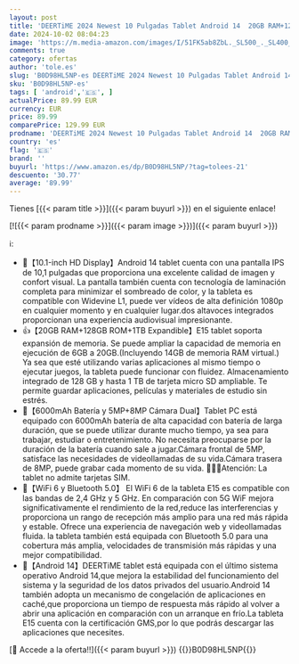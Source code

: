 ```yaml
---
layout: post
title: 'DEERTiME 2024 Newest 10 Pulgadas Tablet Android 14  20GB RAM+128GB ROM/TF 512GB  WiFi 6  5G+2.4G WiFi  8-Core 1.8 GHz  GMS Certificado  6000mAh  5+8MP  BT 5.0  Tablet con Funda  Teclado y Ratón - Azul'
date: 2024-10-02 08:04:23
image: 'https://m.media-amazon.com/images/I/51FK5ab8ZbL._SL500_._SL400_.jpg'
comments: true
category: ofertas
author: 'tole.es'
slug: 'B0D98HL5NP-es DEERTiME 2024 Newest 10 Pulgadas Tablet Android 14 20GB...'
sku: 'B0D98HL5NP-es'
tags: [ 'android','🇪🇸', ]
actualPrice: 89.99 EUR
currency: EUR
price: 89.99
comparePrice: 129.99 EUR
prodname: 'DEERTiME 2024 Newest 10 Pulgadas Tablet Android 14  20GB RAM+128GB ROM/TF 512GB  WiFi 6  5G+2.4G WiFi  8-Core 1.8 GHz  GMS Certificado  6000mAh  5+8MP  BT 5.0  Tablet con Funda  Teclado y Ratón - Azul'
country: 'es'
flag: '🇪🇸'
brand: ''
buyurl: 'https://www.amazon.es/dp/B0D98HL5NP/?tag=tolees-21'
descuento: '30.77'
average: '89.99'
---
```


Tienes [{{< param title >}}]({{< param buyurl >}}) en el siguiente enlace!

[![{{< param prodname >}}]({{< param image >}})]({{< param buyurl >}})

ℹ️:

- 🎁【10.1-inch HD Display】Android 14 tablet cuenta con una pantalla IPS de 10,1 pulgadas que proporciona una excelente calidad de imagen y confort visual. La pantalla también cuenta con tecnología de laminación completa para minimizar el sombreado de color, y la tableta es compatible con Widevine L1, puede ver vídeos de alta definición 1080p en cualquier momento y en cualquier lugar.dos altavoces integrados proporcionan una experiencia audiovisual impresionante.
- 👍【20GB RAM+128GB ROM+1TB Expandible】E15 tablet soporta expansión de memoria. Se puede ampliar la capacidad de memoria en ejecución de 6GB a 20GB.(Incluyendo 14GB de memoria RAM virtual.) Ya sea que esté utilizando varias aplicaciones al mismo tiempo o ejecutar juegos, la tableta puede funcionar con fluidez. Almacenamiento integrado de 128 GB y hasta 1 TB de tarjeta micro SD ampliable. Te permite guardar aplicaciones, películas y materiales de estudio sin estrés.
- 🎊【6000mAh Batería y 5MP+8MP Cámara Dual】Tablet PC está equipado con 6000mAh batería de alta capacidad con batería de larga duración, que se puede utilizar durante mucho tiempo, ya sea para trabajar, estudiar o entretenimiento. No necesita preocuparse por la duración de la batería cuando sale a jugar.Cámara frontal de 5MP, satisface las necesidades de videollamadas de su vida.Cámara trasera de 8MP, puede grabar cada momento de su vida. 📌📌📌Atención: La tablet no admite tarjetas SIM.
- 👑【WiFi 6 y Bluetooth 5.0】 El WiFi 6 de la tableta E15 es compatible con las bandas de 2,4 GHz y 5 GHz. En comparación con 5G WiF mejora significativamente el rendimiento de la red,reduce las interferencias y proporciona un rango de recepción más amplio para una red más rápida y estable. Ofrece una experiencia de navegación web y videollamadas fluida. la tableta también está equipada con Bluetooth 5.0 para una cobertura más amplia, velocidades de transmisión más rápidas y una mejor compatibilidad.
- 🎉【Android 14】DEERTiME tablet está equipada con el último sistema operativo Android 14,que mejora la estabilidad del funcionamiento del sistema y la seguridad de los datos privados del usuario.Android 14 también adopta un mecanismo de congelación de aplicaciones en caché,que proporciona un tiempo de respuesta más rápido al volver a abrir una aplicación en comparación con un arranque en frío.La tableta E15 cuenta con la certificación GMS,por lo que podrás descargar las aplicaciones que necesites.

[🛒 Accede a la oferta!!]({{< param buyurl >}})
{{<world>}}B0D98HL5NP{{</world>}}
